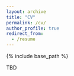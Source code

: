 ```yaml
---
layout: archive
title: "CV"
permalink: /cv/
author_profile: true
redirect_from:
  - /resume
---
```


{% include base_path %}

TBD

